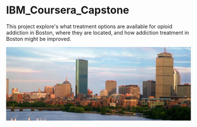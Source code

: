 # IBM_Coursera_Capstone
This project explore's what treatment options are available for opioid addiction in Boston, where they are located, and how addiction treatment in Boston might be improved.

![Boston](Boston.jpg)
